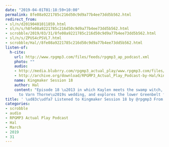 ```yaml
---
date: "2019-04-01T01:18:59+10:00"
permalink: 8fe08a9221785c216d50c9d9a77b4ee73dd5b562.html
redirect_from:
- sl/n/d20190401011859.html
- sl/n/s/h8fe08a9221785c216d50c9d9a77b4ee73dd5b562.html
- scrobble/2019/03/31/8fe08a9221785c216d50c9d9a77b4ee73dd5b562.html
- sl/n/s/ZPUS4cPSVL7.html
- scrobble/Hal//8fe08a9221785c216d50c9d9a77b4ee73dd5b562.html
listen-of:
  h-cite:
    url: http://www.rpgmp3.com/files/feeds/rpgmp3_ap_podcast.xml
    photo: ""
    audio:
    - http://media.blubrry.com/rpgmp3_actual_play/www.rpgmp3.com/files/game_recordings/Sugar_Fuelled_Gamers/kingmaker_session_18.mp3
    - http://archive.org/download/RPGMP3_Actual_Play_Podcast-by-Hal/kingmaker_session_18.mp3
    name: Kingmaker Session 18
    author: Hal
    content: "Episode 18 \u2013 in which Kaylen meets the swamp witch, is invited
      to Varn Thorne\u2019s wedding, and explores the lower Greenbelt further."
title: ' \ud83c\udfa7 Listened to Kingmaker Session 18 by @rpgmp3 From #RPGMP3ActualPlayPodcast'
categories:
- scrobble
- audio
- RPGMP3 Actual Play Podcast
- Hal
- March
- 2019
- 31
---
```

